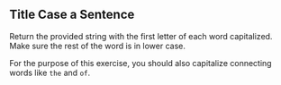 ## Title Case a Sentence
Return the provided string with the first letter of each word capitalized. Make sure the rest of the word is in lower case.

For the purpose of this exercise, you should also capitalize connecting words like `the` and `of`.